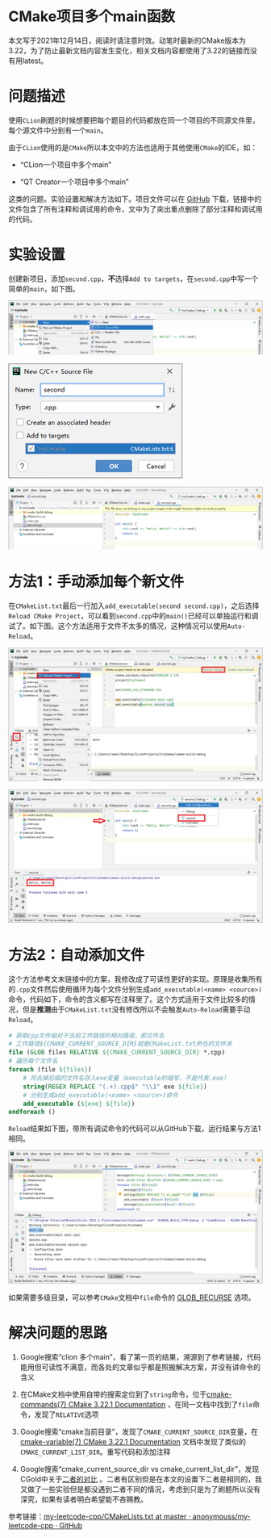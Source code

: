# CMake项目多个main函数

本文写于2021年12月14日，阅读时请注意时效。动笔时最新的CMake版本为3.22，为了防止最新文档内容发生变化，相关文档内容都使用了3.22的链接而没有用latest。

# 问题描述

使用`CLion`刷题的时候想要把每个题目的代码都放在同一个项目的不同源文件里，每个源文件中分别有一个`main`。

由于`CLion`使用的是`CMake`所以本文中的方法也适用于其他使用`CMake`的IDE，如：

- “CLion一个项目中多个main”

- “QT Creator一个项目中多个main”

这类的问题。实验设置和解决方法如下。项目文件可以在 [GitHub](https://github.com/ran-err/tryCmake) 下载，链接中的文件包含了所有注释和调试用的命令，文中为了突出重点删除了部分注释和调试用的代码。

# 实验设置

创建新项目，添加`second.cpp`，**不**选择`Add to targets`，在`second.cpp`中写一个简单的`main`，如下图。

![](img/01-add-file-01.png)

![](img/01-add-file-02.png)

![](img/01-add-file-03.png)

# 方法1：手动添加每个新文件

在`CMakeList.txt`最后一行加入`add_executable(second second.cpp)`，之后选择`Reload CMake Project`，可以看到`second.cpp`中的`main()`已经可以单独运行和调试了。如下图。这个方法适用于文件不太多的情况，这种情况可以使用`Auto-Reload`。

![](img/02-method1-02.png)

![](img/02-method1-04.png)

# 方法2：自动添加文件

这个方法参考文末链接中的方案，我修改成了可读性更好的实现。原理是收集所有的`.cpp`文件然后使用循环为每个文件分别生成`add_executable(<name> <source>)`命令，代码如下，命令的含义都写在注释里了。这个方式适用于文件比较多的情况，但是**推测**由于`CMakeList.txt`没有修改所以不会触发`Auto-Reload`需要手动`Reload`。

```cmake
# 获取cpp文件相对于当前工作路径的相对路径，即文件名
# 工作路径${CMAKE_CURRENT_SOURCE_DIR}就是CMakeList.txt所在的文件夹
file (GLOB files RELATIVE ${CMAKE_CURRENT_SOURCE_DIR} *.cpp)
# 遍历每个文件名
foreach (file ${files})
    # 将去掉后缀的文件名存入exe变量（executable的缩写，不是代表.exe）
    string(REGEX REPLACE "(.+).cpp$" "\\1" exe ${file})
    # 分别生成add_executable(<name> <source>)命令
    add_executable (${exe} ${file})
endforeach ()
```

`Reload`结果如下图，带所有调试命令的代码可以从GitHub下载，运行结果与方法1相同。

![](img/04-mine-01.png)

如果需要多级目录，可以参考`CMake`文档中`file`命令的 [GLOB_RECURSE](https://cmake.org/cmake/help/v3.22/command/file.html#glob-recurse) 选项。

# 解决问题的思路

1. Google搜索“clion 多个main”，看了第一页的结果，溯源到了参考链接，代码能用但可读性不满意，而各处的文章似乎都是照搬解决方案，并没有讲命令的含义

2. 在CMake文档中使用自带的搜索定位到了`string`命令，位于[cmake-commands(7) CMake 3.22.1 Documentation](https://cmake.org/cmake/help/v3.22/manual/cmake-commands.7.html) ，在同一文档中找到了`file`命令，发现了`RELATIVE`选项

3. Google搜索“cmake当前目录”，发现了`CMAKE_CURRENT_SOURCE_DIR`变量，在[cmake-variable(7) CMake 3.22.1 Documentation](https://cmake.org/cmake/help/v3.22/manual/cmake-variables.7.html) 文档中发现了类似的`CMAKE_CURRENT_LIST_DIR`。重写代码和添加注释

4. Google搜索“cmake_current_source_dir vs cmake_current_list_dir”，发现CGold中关于[二者的对比](https://cgold.readthedocs.io/en/latest/tutorials/cmake-sources/common.html) 。二者有区别但是在本文的设置下二者是相同的，我又做了一些实验但是都没遇到二者不同的情况，考虑到只是为了刷题所以没有深究，如果有读者明白希望能不吝赐教。

参考链接：[my-leetcode-cpp/CMakeLists.txt at master · anonymouss/my-leetcode-cpp · GitHub](https://github.com/anonymouss/my-leetcode-cpp/blob/master/CMakeLists.txt)
